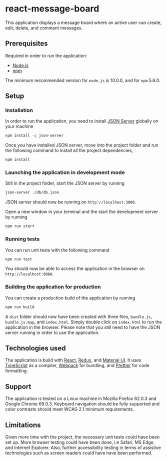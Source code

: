 # react-message-board

This application displays a message board where an active user can create, edit, delete, and comment messages.

## Prerequisites

Required in order to run the application:

- [Node.js](https://nodejs.org/en/)
- [npm](https://www.npmjs.com/)

The minimum recommended version for `node.js` is 10.0.0, and for `npm` 5.6.0.

## Setup

### Installation

In order to run the application, you need to install [JSON Server](https://github.com/typicode/json-server) globally on your machine

```bash
npm install -g json-server
```

Once you have installed JSON server, move into the project folder and run the following command to install all the project dependencies,

```bash
npm install
```

### Launching the application in development mode

Still in the project folder, start the JSON server by running

```bash
json-server ./db/db.json
```

JSON server should now be running on `http://localhost:3000`.

Open a new window in your terminal and the start the development server by running

```bash
npm run start
```

### Running tests

You can run unit tests with the following command

```bash
npm run test
```

You should now be able to access the application in the browser on `http://localhost:8080`.

### Building the application for production

You can create a production build of the application by running

```bash
npm run build
```

A `dist` folder should now have been created with three files, `bundle.js`, `bundle.js.map`, and `index.html`. Simply double click on `index.html` to run the application in the browser. Please note that you still need to have the JSON server running in order to use the application.

## Technologies used

The application is build with [React](https://reactjs.org/), [Redux](https://redux.js.org/), and [Material UI](https://material-ui.com/). It uses [TypeScript](https://www.typescriptlang.org/) as a compiler, [Webpack](https://webpack.js.org/) for bundling, and [Prettier](https://prettier.io/) for code formatting.

## Support

The application is tested on a Linux machine in Mozilla Firefox 62.0.3 and Google Chrome 69.0.3. Keyboard navigation should be fully supported and color contrasts should meet WCAG 2.1 minimum requirements.

## Limitations

Given more time with the project, the necessary unit tests could have been set up. More browser testing could have been done, i.e Safari, MS Edge, and Internet Explorer. Also, further accessibility testing in terms of assistive technologies such as screen readers could have have been performed.
